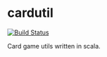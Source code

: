 cardutil
========

[![Build Status](https://travis-ci.org/maximx1/cardutil.svg?branch=master)](https://travis-ci.org/maximx1/cardutil)

Card game utils written in scala.
